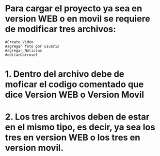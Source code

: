 # Para cargar el proyecto ya sea en version WEB o en movil se requiere de modificar tres archivos:

    #Create_Video               
    #agregar foto por usuario
    #agregar_Noticias
    #editarCarrusel

# 1. Dentro del archivo debe de moficar el codigo comentado que dice Version WEB o Version Movil 
# 2. Los tres archivos deben de estar en el mismo tipo, es decir, ya sea los tres en version WEB o los tres en version movil.